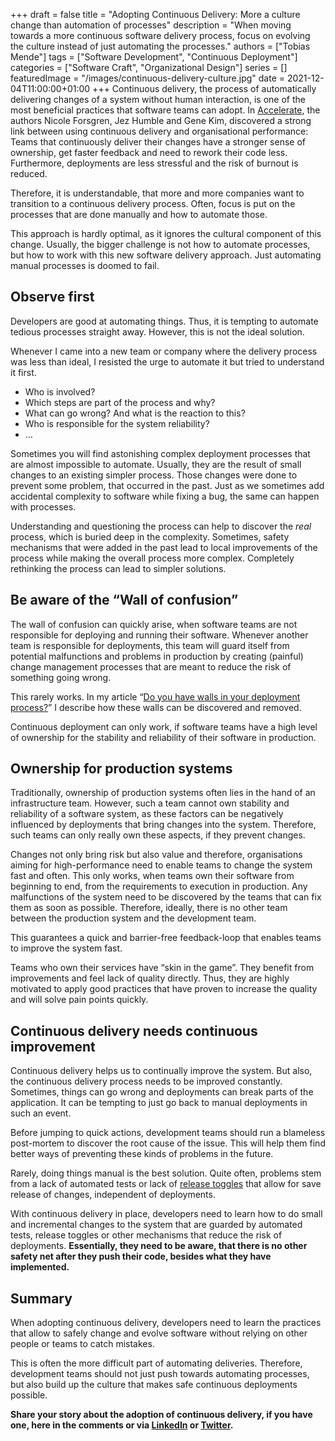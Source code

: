 +++ 
draft = false
title = "Adopting Continuous Delivery: More a culture change than automation of processes"
description = "When moving towards a more continuous software delivery process, focus on evolving the culture instead of just automating the processes."
authors = ["Tobias Mende"]
tags = ["Software Development", "Continuous Deployment"]
categories = ["Software Craft", "Organizational Design"]
series = []
featuredImage = "/images/continuous-delivery-culture.jpg"
date = 2021-12-04T11:00:00+01:00
+++
Continuous delivery, the process of automatically delivering changes of a system without human interaction, is one of the most beneficial practices that software teams can adopt. In [Accelerate](https://www.goodreads.com/en/book/show/35747076-accelerate), the authors Nicole Forsgren, Jez Humble and Gene Kim, discovered a strong link between using continuous delivery and organisational performance: Teams that continuously deliver their changes have a stronger sense of ownership, get faster feedback and need to rework their code less. Furthermore, deployments are less stressful and the risk of burnout is reduced.

Therefore, it is understandable, that more and more companies want to transition to a continuous delivery process. Often, focus is put on the processes that are done manually and how to automate those.

This approach is hardly optimal, as it ignores the cultural component of this change. Usually, the bigger challenge is not how to automate processes, but how to work with this new software delivery approach. Just automating manual processes is doomed to fail.

## Observe first
Developers are good at automating things. Thus, it is tempting to automate tedious processes straight away. However, this is not the ideal solution.

Whenever I came into a new team or company where the delivery process was less than ideal, I resisted the urge to automate it but tried to understand it first.

- Who is involved?
- Which steps are part of the process and why?
- What can go wrong? And what is the reaction to this?
- Who is responsible for the system reliability?
- …

Sometimes you will find astonishing complex deployment processes that are almost impossible to automate. Usually, they are the result of small changes to an existing simpler process. Those changes were done to prevent some problem, that occurred in the past. Just as we sometimes add accidental complexity to software while fixing a bug, the same can happen with processes.

Understanding and questioning the process can help to discover the *real* process, which is buried deep in the complexity. Sometimes, safety mechanisms that were added in the past lead to local improvements of the process while making the overall process more complex. Completely rethinking the process can lead to simpler solutions.

## Be aware of the “Wall of confusion”
 The wall of confusion can quickly arise, when software teams are not responsible for deploying and running their software. Whenever another team is responsible for deployments, this team will guard itself from potential malfunctions and problems in production by creating (painful) change management processes that are meant to reduce the risk of something going wrong.

This rarely works. In my article “[Do you have walls in your deployment process?](/blog/deployment-process-walls/)” I describe how these walls can be discovered and removed.

Continuous deployment can only work, if software teams have a high level of ownership for the stability and reliability of their software in production.

## Ownership for production systems
Traditionally, ownership of production systems often lies in the hand of an infrastructure team. However, such a team cannot own stability and reliability of a software system, as these factors can be negatively influenced by deployments that bring changes into the system. Therefore, such teams can only really own these aspects, if they prevent changes.

Changes not only bring risk but also value and therefore, organisations aiming for high-performance need to enable teams to change the system fast and often. This only works, when teams own their software from beginning to end, from the requirements to execution in production. Any malfunctions of the system need to be discovered by the teams that can fix them as soon as possible. Therefore, ideally, there is no other team between the production system and the development team.

This guarantees a quick and barrier-free feedback-loop that enables teams to improve the system fast.

Teams who own their services have “skin in the game”. They benefit from improvements and feel lack of quality directly. Thus, they are highly motivated to apply good practices that have proven to increase the quality and will solve pain points quickly.

## Continuous delivery needs continuous improvement
Continuous delivery helps us to continually improve the system. But also, the continuous delivery process needs to be improved constantly. Sometimes, things can go wrong and deployments can break parts of the application. It can be tempting to just go back to manual deployments in such an event.

Before jumping to quick actions, development teams should run a blameless post-mortem to discover the root cause of the issue. This will help them find better ways of preventing these kinds of problems in the future.

Rarely, doing things manual is the best solution. Quite often, problems stem from a lack of automated tests or lack of [release toggles](/blog/decoupling-deployments-and-releases/) that allow for save release of changes, independent of deployments.

With continuous delivery in place, developers need to learn how to do small and incremental changes to the system that are guarded by automated tests, release toggles or other mechanisms that reduce the risk of deployments. **Essentially, they need to be aware, that there is no other safety net after they push their code, besides what they have implemented.**

## Summary
When adopting continuous delivery, developers need to learn the practices that allow to safely change and evolve software without relying on other people or teams to catch mistakes.

This is often the more difficult part of automating deliveries. Therefore, development teams should not just push towards automating processes, but also build up the culture that makes safe continuous deployments possible.

**Share your story about the adoption of continuous delivery, if you have one, here in the comments or via [LinkedIn](https://www.linkedin.com/in/tobiasmende/) or [Twitter](https://twitter.com/Tobias_Mende).**